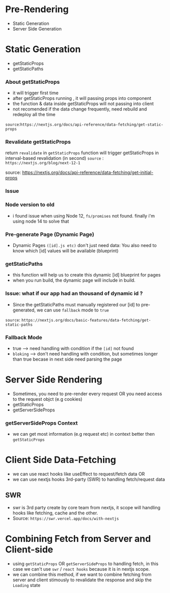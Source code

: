 # Pre-Rendering
- Static Generation
- Server Side Generation
# Static Generation
- getStaticProps
- getStaticPaths
### About getStaticProps
- it will trigger first time
- after getStaticProps running , it will passing props into component
- the function & data inside getStaticProps will not passing into client
- not recomended if the data change frequently, need rebuild and redeploy all the time

`source`:`https://nextjs.org/docs/api-reference/data-fetching/get-static-props`

### Revalidate getStaticProps
return `revalidate` in `getStaticProps` function will trigger getStaticProps in interval-based revalidation (in second)
`source` : `https://nextjs.org/blog/next-12-1`

source: https://nextjs.org/docs/api-reference/data-fetching/get-initial-props

### Issue
### Node version to old
- i found issue when using Node 12, `fs/promises` not found. finally i'm using node 14 to solve that


### Pre-generate Page (Dynamic Page)
- Dynamic Pages `([id].js etc)` don't just need data:
 You also need to know which [id] values will be available (blueprint)

### getStaticPaths
- this function will help us to create this dynamic [id] blueprint for pages
- when you run build, the dynamic page will include in build.

### Issue: what if our app had an thousand of dynamic id ?
- Since the getStaticPaths must manually registered our [id] to pre-generated, we can use `fallback` mode to `true`

`source`: `https://nextjs.org/docs/basic-features/data-fetching/get-static-paths`

### Fallback Mode
- true --> need handling with condition if the `[id]` not found
- `bloking` --> don't need handling with condition, but sometimes longer than true becase in next side need parsing the page



# Server Side Rendering
- Sometimes, you need to pre-render every request OR you need access to the request objct (e.g cookies)
- getStaticProps
- getServerSideProps

### getServerSideProps Context
- we can get most information (e.g request etc) in context better then `getStaticProps`


# Client Side Data-Fetching
- we can use react hooks like useEffect to request/fetch data OR
- we can use nextjs hooks 3rd-party (SWR) to handling fetch/request data

## SWR
- swr is 3rd party create by core team from nextjs, it scope will handling hooks like fetching, cache and the other.
- Source: `https://swr.vercel.app/docs/with-nextjs`

# Combining Fetch from Server and Client-side
- using `getStaticProps` OR `getServerSideProps` to handling fetch, in this case we can't use `swr` / `react hooks` because it is in nextjs scope.
- we can combine this method, if we want to combine fetching from server and client stimously to revalidate the response and skip the `Loading` state